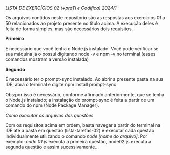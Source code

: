 *LISTA DE EXERCÍCIOS 02 (+praTi e Codifica) 2024/1*

Os arquivos contidos neste repositório são as respostas aos exercícios 01 a 50 relacionados ao projeto presente no título acima. A execução deles é feita de forma simples, mas são necessários dois requisitos.

**Primeiro**

É necessário que você tenha o Node.js instalado. 
Você pode verificar se sua máquina já o possui digitando node -v e npm -v no terminal (esses comandos mostram a versão instalada)

**Segundo**

É necessário ter o prompt-sync instalado. Ao abrir a presente pasta na sua IDE, abra o terminal e digite npm install prompt-sync 

Obs:por isso é necessário, conforme afirmado anteriormente, que se tenha o Node.js instalado; a instalação do prompt-sync é feita a partir de um comando do npm (Node Package Manager).


*Como executar os arquivos das questões*

Com os requisitos acima em ordem, basta navegar a partir do terminal na IDE até a pasta em questão (lista-tarefas-02) e executar cada questão individualmente utilizando o comando *node [nome do arquivo]*. Por exemplo: *node 01.js* executa a primeira questão, node02.js executa a segunda questão e assim sucessivamente...